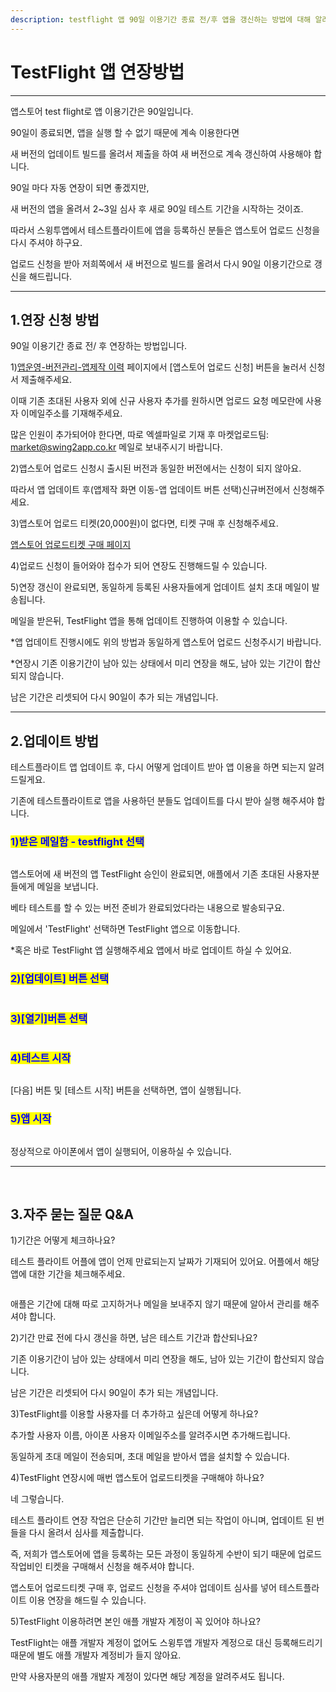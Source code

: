 ```yaml
---
description: testflight 앱 90일 이용기간 종료 전/후 앱을 갱신하는 방법에 대해 알려드립니다.
---
```


# TestFlight 앱 연장방법

***

앱스토어 test flight로 앱 이용기간은 90일입니다.

90일이 종료되면, 앱을 실행 할 수 없기 때문에 계속 이용한다면

새 버전의 업데이트 빌드를 올려서 제출을 하여 새 버전으로 계속 갱신하여 사용해야 합니다.

90일 마다 자동 연장이 되면 좋겠지만,

새 버전의 앱을 올려서 2\~3일 심사 후 새로 90일 테스트 기간을 시작하는 것이죠.



따라서 스윙투앱에서 테스트플라이트에 앱을 등록하신 분들은 앱스토어 업로드 신청을 다시 주셔야 하구요.

업로드 신청을 받아 저희쪽에서 새 버전으로 빌드를 올려서 다시 90일 이용기간으로 갱신을 해드립니다.

***



## 1.﻿연장 신청 방법

90일 이용기간 종료 전/ 후 연장하는 방법입니다.

1\)[앱운영-버전관리-앱제작 이력](http://www.swing2app.co.kr/view/app\_work\_history) 페이지에서 \[앱스토어 업로드 신청] 버튼을 눌러서 신청서 제출해주세요.

이때 기존 초대된 사용자 외에 신규 사용자 추가를 원하시면 업로드 요청 메모란에 사용자 이메일주소를 기재해주세요.&#x20;

많은 인원이 추가되어야 한다면, 따로 엑셀파일로 기재 후 마켓업로드팀: market@swing2app.co.kr 메일로 보내주시기 바랍니다.&#x20;

2\)앱스토어 업로드 신청시 출시된 버전과 동일한 버전에서는 신청이 되지 않아요.&#x20;

따라서 앱 업데이트 후(앱제작 화면 이동-앱 업데이트 버튼 선택)신규버전에서 신청해주세요.

3\)앱스토어 업로드 티켓(20,000원)이 없다면, 티켓 구매 후 신청해주세요.

[앱스토어 업로드티켓 구매 페이지](http://www.swing2app.co.kr/view/order\_info\_action?product\_id=3)

4\)업로드 신청이 들어와야 접수가 되어 연장도 진행해드릴 수 있습니다.

5\)연장 갱신이 완료되면, 동일하게 등록된 사용자들에게 업데이트 설치 초대 메일이 발송됩니다.

메일을 받은뒤, TestFlight 앱을 통해 업데이트 진행하여 이용할 수 있습니다.&#x20;

\*앱 업데이트 진행시에도 위의 방법과 동일하게 앱스토어 업로드 신청주시기 바랍니다.

\*연장시 기존 이용기간이 남아 있는 상태에서 미리 연장을 해도, 남아 있는 기간이 합산되지 않습니다.&#x20;

남은 기간은 리셋되어 다시 90일이 추가 되는 개념입니다.&#x20;



***



## 2.업데이트 방법

테스트플라이트 앱 업데이트 후, 다시 어떻게 업데이트 받아 앱 이용을 하면 되는지 알려드릴게요.

기존에 테스트플라이트로 앱을 사용하던 분들도 업데이트를 다시 받아 실행 해주셔야 합니다.



### <mark style="color:blue;">1)받은 메일함 - testflight 선택</mark>

<div align="left">

<figure><img src="../../.gitbook/assets/i1.jpg" alt=""><figcaption></figcaption></figure>

</div>

앱스토어에 새 버전의 앱 TestFlight 승인이 완료되면, 애플에서 기존 초대된 사용자분들에게 메일을 보냅니다.

베타 테스트를 할 수 있는 버전 준비가 완료되었다라는 내용으로 발송되구요.

메일에서 'TestFlight' 선택하면 TestFlight 앱으로 이동합니다.

\*혹은 바로 TestFlight 앱 실행해주세요 앱에서 바로 업데이트 하실 수 있어요.



### <mark style="color:blue;">**2)\[업데이트] 버튼 선택**</mark>

<div align="left">

<figure><img src="../../.gitbook/assets/i2.jpg" alt=""><figcaption></figcaption></figure>

</div>

### <mark style="color:blue;">3)\[열기]버튼 선택</mark>

<div align="left">

<figure><img src="../../.gitbook/assets/i3.jpg" alt=""><figcaption></figcaption></figure>

</div>

### <mark style="color:blue;">4)테스트 시작</mark>

<div align="left">

<figure><img src="../../.gitbook/assets/i4.jpg" alt=""><figcaption></figcaption></figure>

</div>

\[다음] 버튼 및 \[테스트 시작] 버튼을 선택하면, 앱이 실행됩니다.



### <mark style="color:blue;">5)앱 시작</mark>

<div align="left">

<figure><img src="../../.gitbook/assets/i5.jpg" alt=""><figcaption></figcaption></figure>

</div>

정상적으로 아이폰에서 앱이 실행되어, 이용하실 수 있습니다.

***

﻿

## 3.자주 묻는 질문 Q\&A



1\)기간은 어떻게 체크하나요?

테스트 플라이트 어플에 앱이 언제 만료되는지 날짜가 기재되어 있어요. 어플에서 해당 앱에 대한 기간을 체크해주세요.

<div align="left">

<figure><img src="../../.gitbook/assets/i6.jpg" alt=""><figcaption></figcaption></figure>

</div>

애플은 기간에 대해 따로 고지하거나 메일을 보내주지 않기 때문에 알아서 관리를 해주셔야 합니다.



2\)기간 만료 전에 다시 갱신을 하면, 남은 테스트 기간과 합산되나요?

기존 이용기간이 남아 있는 상태에서 미리 연장을 해도, 남아 있는 기간이 합산되지 않습니다.

남은 기간은 리셋되어 다시 90일이 추가 되는 개념입니다.



3\)TestFlight를 이용할 사용자를 더 추가하고 싶은데 어떻게 하나요?

추가할 사용자 이름, 아이폰 사용자 이메일주소를 알려주시면 추가해드립니다.

﻿동일하게 초대 메일이 전송되며, 초대 메일을 받아서 앱을 설치할 수 있습니다.



4\)TestFlight 연장시에 매번 앱스토어 업로드티켓을 구매해야 하나요?

네 그렇습니다.

테스트 플라이트 연장 작업은 단순히 기간만 늘리면 되는 작업이 아니며, 업데이트 된 번들을 다시 올려서 심사를 제출합니다.

즉, 저희가 앱스토어에 앱을 등록하는 모든 과정이 동일하게 수반이 되기 때문에 업로드작업비인 티켓을 구매해서 신청을 해주셔야 합니다.

앱스토어 업로드티켓 구매 후, 업로드 신청을 주셔야 업데이트 심사를 넣어 테스트플라이트 이용 연장을 해드릴 수 있습니다.



5\)TestFlight 이용하려면 본인 애플 개발자 계정이 꼭 있어야 하나요?

TestFlight는 애플 개발자 계정이 없어도 스윙투앱 개발자 계정으로 대신 등록해드리기 때문에 별도 애플 개발자 계정비가 들지 않아요.

만약 사용자분의 애플 개발자 계정이 있다면 해당 계정을 알려주셔도 됩니다.&#x20;

